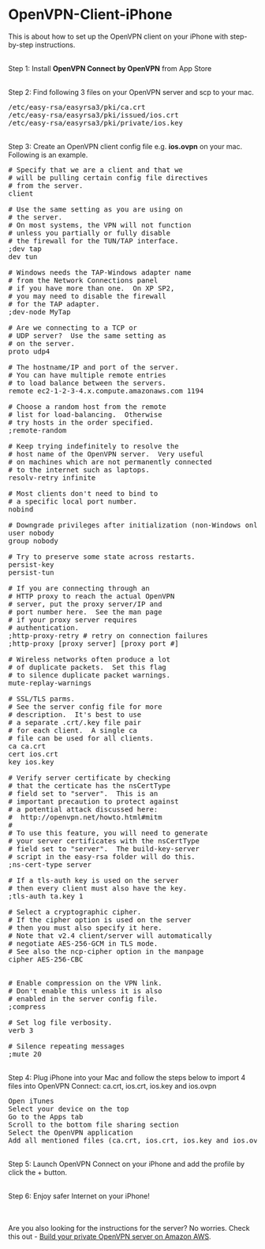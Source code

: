 # OpenVPN-Client-iPhone

<p>This is about how to set up the OpenVPN client on your iPhone with step-by-step instructions.</p>

<p><br>Step 1: Install <b>OpenVPN Connect by OpenVPN</b> from App Store</p>

<p><br>Step 2: Find following 3 files on your OpenVPN server and scp to your mac.</p>

<pre>
/etc/easy-rsa/easyrsa3/pki/ca.crt
/etc/easy-rsa/easyrsa3/pki/issued/ios.crt
/etc/easy-rsa/easyrsa3/pki/private/ios.key
</pre>

<p><br>Step 3: Create an OpenVPN client config file e.g. <b>ios.ovpn</b> on your mac. Following is an example.</p>

<pre>
# Specify that we are a client and that we
# will be pulling certain config file directives
# from the server.
client

# Use the same setting as you are using on
# the server.
# On most systems, the VPN will not function
# unless you partially or fully disable
# the firewall for the TUN/TAP interface.
;dev tap
dev tun

# Windows needs the TAP-Windows adapter name
# from the Network Connections panel
# if you have more than one.  On XP SP2,
# you may need to disable the firewall
# for the TAP adapter.
;dev-node MyTap

# Are we connecting to a TCP or
# UDP server?  Use the same setting as
# on the server.
proto udp4

# The hostname/IP and port of the server.
# You can have multiple remote entries
# to load balance between the servers.
remote ec2-1-2-3-4.x.compute.amazonaws.com 1194

# Choose a random host from the remote
# list for load-balancing.  Otherwise
# try hosts in the order specified.
;remote-random

# Keep trying indefinitely to resolve the
# host name of the OpenVPN server.  Very useful
# on machines which are not permanently connected
# to the internet such as laptops.
resolv-retry infinite

# Most clients don't need to bind to
# a specific local port number.
nobind

# Downgrade privileges after initialization (non-Windows only)
user nobody
group nobody

# Try to preserve some state across restarts.
persist-key
persist-tun

# If you are connecting through an
# HTTP proxy to reach the actual OpenVPN
# server, put the proxy server/IP and
# port number here.  See the man page
# if your proxy server requires
# authentication.
;http-proxy-retry # retry on connection failures
;http-proxy [proxy server] [proxy port #]

# Wireless networks often produce a lot
# of duplicate packets.  Set this flag
# to silence duplicate packet warnings.
mute-replay-warnings

# SSL/TLS parms.
# See the server config file for more
# description.  It's best to use
# a separate .crt/.key file pair
# for each client.  A single ca
# file can be used for all clients.
ca ca.crt
cert ios.crt
key ios.key

# Verify server certificate by checking
# that the certicate has the nsCertType
# field set to "server".  This is an
# important precaution to protect against
# a potential attack discussed here:
#  http://openvpn.net/howto.html#mitm
#
# To use this feature, you will need to generate
# your server certificates with the nsCertType
# field set to "server".  The build-key-server
# script in the easy-rsa folder will do this.
;ns-cert-type server

# If a tls-auth key is used on the server
# then every client must also have the key.
;tls-auth ta.key 1

# Select a cryptographic cipher.
# If the cipher option is used on the server
# then you must also specify it here.
# Note that v2.4 client/server will automatically
# negotiate AES-256-GCM in TLS mode.
# See also the ncp-cipher option in the manpage
cipher AES-256-CBC


# Enable compression on the VPN link.
# Don't enable this unless it is also
# enabled in the server config file.
;compress

# Set log file verbosity.
verb 3

# Silence repeating messages
;mute 20
</pre>

<p><br>Step 4: Plug iPhone into your Mac and follow the steps below to import 4 files into OpenVPN Connect: ca.crt, ios.crt, ios.key and ios.ovpn </p>

<pre>
Open iTunes
Select your device on the top
Go to the Apps tab
Scroll to the bottom file sharing section
Select the OpenVPN application
Add all mentioned files (ca.crt, ios.crt, ios.key and ios.ovpn) on the right hand side
</pre>

<p><br>Step 5: Launch OpenVPN Connect on your iPhone and add the profile by click the + button.</p>

<p><br>Step 6: Enjoy safer Internet on your iPhone!</p>



<p><br><br>Are you also looking for the instructions for the server? No worries. Check this out - <a href="https://github.com/fredmeng/OpenVPN-Server" target="_blank">Build your private OpenVPN server on Amazon AWS</a>. </p>
